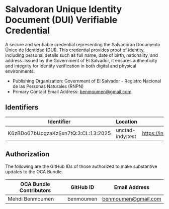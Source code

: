 # Salvadoran Unique Identity Document (DUI) Verifiable Credential

A secure and verifiable credential representing the Salvadoran Documento Único de Identidad (DUI). This credential provides proof of identity, including personal details such as full name, date of birth, nationality, and address. Issued by the Government of El Salvador, it ensures authenticity and integrity for identity verification in both digital and physical environments.

- Publishing Organization: Government of El Salvador - Registro Nacional de las Personas Naturales (RNPN)
- Primary Contact Email Address: benmoumen@gmail.com

## Identifiers

| Identifier                          | Location         | URL                              |
| ----------------------------------- | ---------------- | -------------------------------- |
| K6zBDo67bUpgzaKzSxn7tQ:3:CL:13:2025 | unctad-indy:test | https://indy.govchain.technology |

## Authorization

The following are the GitHub IDs of those authorized to make substantive updates to the OCA Bundle.

| OCA Bundle Contributors | GitHub ID | Email Address       |
| ----------------------- | --------- | ------------------- |
| Mehdi Benmoumen         | benmoumen | benmoumen@gmail.com |
